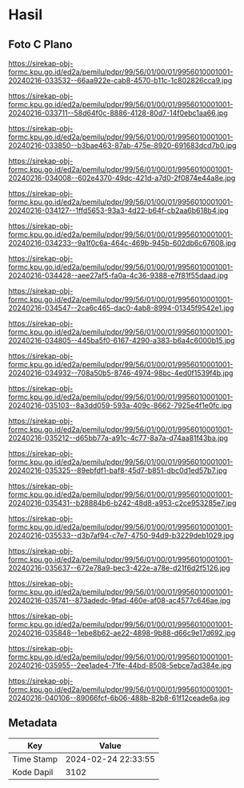 # Hasil

## Foto C Plano

https://sirekap-obj-formc.kpu.go.id/ed2a/pemilu/pdpr/99/56/01/00/01/9956010001001-20240216-033532--66aa922e-cab8-4570-b11c-1c802826cca9.jpg

https://sirekap-obj-formc.kpu.go.id/ed2a/pemilu/pdpr/99/56/01/00/01/9956010001001-20240216-033711--58d64f0c-8886-4128-80d7-14f0ebc1aa66.jpg

https://sirekap-obj-formc.kpu.go.id/ed2a/pemilu/pdpr/99/56/01/00/01/9956010001001-20240216-033850--b3bae463-87ab-475e-8920-691683dcd7b0.jpg

https://sirekap-obj-formc.kpu.go.id/ed2a/pemilu/pdpr/99/56/01/00/01/9956010001001-20240216-034008--602e4370-49dc-421d-a7d0-2f0874e44a8e.jpg

https://sirekap-obj-formc.kpu.go.id/ed2a/pemilu/pdpr/99/56/01/00/01/9956010001001-20240216-034127--1ffd5653-93a3-4d22-b64f-cb2aa6b618b4.jpg

https://sirekap-obj-formc.kpu.go.id/ed2a/pemilu/pdpr/99/56/01/00/01/9956010001001-20240216-034233--9a1f0c6a-464c-469b-945b-602db6c67608.jpg

https://sirekap-obj-formc.kpu.go.id/ed2a/pemilu/pdpr/99/56/01/00/01/9956010001001-20240216-034428--aee27af5-fa0a-4c36-9388-e7f81f55daad.jpg

https://sirekap-obj-formc.kpu.go.id/ed2a/pemilu/pdpr/99/56/01/00/01/9956010001001-20240216-034547--2ca6c465-dac0-4ab8-8994-01345f9542e1.jpg

https://sirekap-obj-formc.kpu.go.id/ed2a/pemilu/pdpr/99/56/01/00/01/9956010001001-20240216-034805--445ba5f0-6167-4290-a383-b6a4c6000b15.jpg

https://sirekap-obj-formc.kpu.go.id/ed2a/pemilu/pdpr/99/56/01/00/01/9956010001001-20240216-034932--708a50b5-8746-4974-98bc-4ed0f1539f4b.jpg

https://sirekap-obj-formc.kpu.go.id/ed2a/pemilu/pdpr/99/56/01/00/01/9956010001001-20240216-035103--8a3dd059-593a-409c-8662-7925e4f1e0fc.jpg

https://sirekap-obj-formc.kpu.go.id/ed2a/pemilu/pdpr/99/56/01/00/01/9956010001001-20240216-035212--d65bb77a-a91c-4c77-8a7a-d74aa81f43ba.jpg

https://sirekap-obj-formc.kpu.go.id/ed2a/pemilu/pdpr/99/56/01/00/01/9956010001001-20240216-035325--89ebfdf1-baf8-45d7-b851-dbc0d1ed57b7.jpg

https://sirekap-obj-formc.kpu.go.id/ed2a/pemilu/pdpr/99/56/01/00/01/9956010001001-20240216-035431--b28884b6-b242-48d8-a953-c2ce953285e7.jpg

https://sirekap-obj-formc.kpu.go.id/ed2a/pemilu/pdpr/99/56/01/00/01/9956010001001-20240216-035533--d3b7af94-c7e7-4750-94d9-b3229deb1029.jpg

https://sirekap-obj-formc.kpu.go.id/ed2a/pemilu/pdpr/99/56/01/00/01/9956010001001-20240216-035637--672e78a9-bec3-422e-a78e-d21f6d2f5126.jpg

https://sirekap-obj-formc.kpu.go.id/ed2a/pemilu/pdpr/99/56/01/00/01/9956010001001-20240216-035741--873adedc-9fad-460e-af08-ac4577c646ae.jpg

https://sirekap-obj-formc.kpu.go.id/ed2a/pemilu/pdpr/99/56/01/00/01/9956010001001-20240216-035848--1ebe8b62-ae22-4898-9b88-d66c9e17d692.jpg

https://sirekap-obj-formc.kpu.go.id/ed2a/pemilu/pdpr/99/56/01/00/01/9956010001001-20240216-035955--2ee1ade4-71fe-44bd-8508-5ebce7ad384e.jpg

https://sirekap-obj-formc.kpu.go.id/ed2a/pemilu/pdpr/99/56/01/00/01/9956010001001-20240216-040106--89066fcf-6b06-488b-82b8-61f12ceade6a.jpg


## Metadata

| Key        | Value               |
| ---------- | ------------------- |
| Time Stamp | 2024-02-24 22:33:55 |
| Kode Dapil | 3102                |



